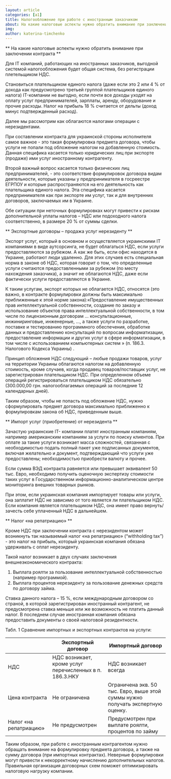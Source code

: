 ```yaml
---
layout: article
categories: [a1]
title: Налогообложение при работе с иностранным заказчиком
about: На какие налоговые аспекты нужно обратить внимание при заключении контракта
img: 
author: katerina-timchenko
---
```

** На какие налоговые аспекты нужно обратить внимание при заключении контракта **

Для IT компаний, работающих на иностранных заказчиков, выгодной системой налогообложения будет общая система, 
без регистрации плетельщиком НДС. 

Становиться плательщиком единого налога (даже если это 2 или 4 % от дохода как предусмотрено третьей группой плательщиков 
единого налога) IT-компании не выгодно, если почти все доходы уходят на оплату услуг предпринимателей, зарплаты, аренду, 
оборудование и прочие расходы. Налог на прибыль 18 % считается от дельты (доход минус подтвержденный расход).

Далее мы рассмотрим как облагаются налогами операции с нерезидентами.

При составлении контракта для украинской стороны исполнителя самое важное - это такая формулировка предмета договора, 
чтобы услуги не попали под обложение налогом на добавленную стоимость.
Данная специфика касается только юридических лиц при экспорте (продаже) ими услуг иностранному контрагенту.

Второй важный вопрос касается только физических лиц предпринимателей, - это соответствие формулировок договора 
видам деятельности, которые указаны у предпринимателя в госреестре ЕГРПОУ и которые распространяются на его деятельность 
как плательщика единого налога.  Эта специфика касается предпринимателя как при экспорте им услуг, так и для внутренних 
договоров, заключаемых им в Украине.

Обе ситуации при неточных формулировках могут привести к рискам дополнительной уплаты налогов – НДС или подоходного 
налога соответственно, в размере 20 % от суммы сделки.

** Экспортные договоры – продажа услуг нерезиденту **

Экспорт услуг, который в основном и осуществляется украинскими IT компаниями в виде аутсорсинга,  не будет облагаться НДС, если
услуги предоставляются за рубежом. А как же быть, если офис находится в Украине, работают люди удаленно. 
Для этих случаев есть специальная норма в законе об НДС, которая говорит о том, что определенные услуги считаются 
предоставленными за рубежом (по месту нахождения заказчика), а значит не облагаются НДС, даже если фактически услуги предоставляются в Украине. 

К таким услугам, экспорт которых не облагается НДС, относятся (это важно, в контракте формулировки должны быть максимально
приближенные к этой норме закона):«Предоставление имущественных прав интеллектуальной собственности, создание по заказу и
использование объектов права интеллектуальной собственности, в том числе по лицензионным договорам ... консультационные,
инжиниринговые, инженерные, ..., а также услуги по разработке, поставке и тестированию программного обеспечения, обработке
данных и предоставлению консультаций по вопросам информатизации, предоставление информации и других услуг в сфере 
информатизации, в том числе с использованием компьютерных систем » (п. 186.3. Налогового Кодекса Украины) .

Принцип обложения НДС следующий – любые продажи товаров, услуг на территории Украины облагаются налогом на добавленную 
стоимость, кроме случаев, когда продавец товаров/поставщик услуг, не зарегистрирован плательщиком НДС. 
При определенном объеме операций регистрироваться плательщиком НДС обязательно (300.000,00 грн.  налогооблагаемых операций за 
последние 12 календарных дней). 

Таким образом, чтобы не попасть под обложение НДС, нужно сформулировать предмет договора максимально приближенно к 
формулировкам закона об НДС, приведенным выше.

** Импорт услуг (приобретение) от нерезидента **

Зачастую украинские IT- компании платят иностранным компаниям, например американским компаниям за услуги по поиску клиентов. 
При оплате за такие услуги возникает масса сложностей, связанная с необходимостью подать полный пакет уже подписанных 
документов, включая желательно и документ, подтверждающий что услуги уже предоставлены; необходимостью приобрести 
валюту и прочее. 

Если сумма ВЭД контракта равняется или превышает эквивалент 50 тыс. Евро, необходимо получить оценочную экспертизу 
стоимости таких услуг в Государственном информационно-аналитическом центре мониторинга внешних товарных рынков. 

При этом, если украинская компания импортирует товары или услуги, она заплатит НДС не зависимо от того является ли 
плательщиком НДС. Если компания является плательщиком НДС, она имеет право вернуть/зачесть себе уплаченный НДС в дальнейшем. 

** Налог «на репатриацию» **

Кроме НДС при заключении контракта с нерезидентом может возникнуть так называемый налог «на репатриацию»
(“withholding tax”) - это налог на прибыль, который украинская компания обязана удерживать с оплат нерезиденту. 

Такой налог возникает в двух случаях заключения внешнеэкономического контракта:

1.	Выплата роялти за пользование интеллектуальной собственностью (например программой).
2.	Выплата процентов нерезиденту за пользование денежных средств по договору займа.

Ставка данного налога – 15 %, если международным договором со страной, в которой зарегистрирован иностранный контрагент, 
не предусмотрена ставка меньше или же возможность не платить данный налог. В последнем случае иностранная компания обязана 
предоставить документы о своей налоговой резидентности.

Табл. 1 Сравнение импортных и экспортных контрактов на услуги:

|  |Экспортный договор|	Импортный договор|
|--|------------------|------------------|
|НДС| 	НДС возникает, кроме услуг перечисленных в п. 186.3.НКУ|	НДС возникает всегда|
|Цена контракта	|Не ограничена|	Ограничена экв. 50 тыс. Евро, выше этой суммы нужно получать экспертную оценку.|
|Налог «на репатриацию»	|Не предусмотрен|	Предусмотрен при выплате роялти, процентов по займу|

Таким образом, при работе с иностранным контрагентом нужно обращать внимание на формулировку предмета договора, а также на 
сумму договора (при импортных контрактах). Неверные формулировки могут привести к некорректному начислению дополнительных
налогов. Правильная организация договорных схем поможет оптимизировать налоговую нагрузку компании. 





